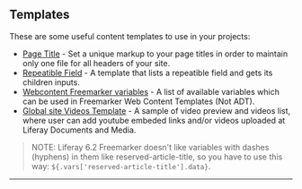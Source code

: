 ## Templates

These are some useful content templates to use in your projects:

* [Page Title](examples/page-title-template.ftl) - Set a unique markup to your page titles in order to maintain only one file for all headers of your site.
* [Repeatible Field](examples/repeatible-field.ftl) - A template that lists a repeatible field and gets its children inputs.
* [Webcontent Freemarker variables](examples/freemarker-webcontent-variables.txt) - A list of available variables which can be used in Freemarker Web Content Templates (Not ADT).
* [Global site Videos Template](examples/global-videos-template/) - A sample of video preview and videos list, where user can add youtube embeded links and/or videos uploaded at Liferay Documents and Media.

> NOTE: Liferay 6.2 Freemarker doesn't like variables with dashes (hyphens) in them like reserved-article-title, so you have to use this way: `${.vars['reserved-article-title'].data}`.

---
